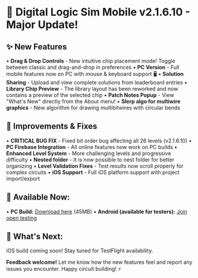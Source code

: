 # 🚀 Digital Logic Sim Mobile v2.1.6.10 - Major Update!

## ✨ **New Features**
• **Drag & Drop Controls** - New intuitive chip placement mode! Toggle between classic and drag-and-drop in preferences
• **PC Version** - Full mobile features now on PC with mouse & keyboard support 🖥️
• **Solution Sharing** - Upload and view complete solutions from leaderboard entries
• **Library Chip Preview** - The library layout has been reworked and now contains a preview of the selected chip
• **Patch Notes Popup** - View "What's New" directly from the About menu!
• **Slerp algo for multiwire graphics** - New algorithm for drawing multibitwires with circular bends

## 🔧 **Improvements & Fixes**
• **CRITICAL BUG FIX** - Fixed bit order bug affecting all 26 levels (v2.1.6.10)
• **PC Firebase Integration** - All online features now work on PC builds
• **Enhanced Level System** - More challenging levels and progressive difficulty
• **Nested folder** - It is now possible to nest folder for better organizing
• **Level Validation Fixes** - Test results now scroll properly for complex circuits
• **iOS Support** - Full iOS platform support with project import/export

## 📱 **Available Now:**
• **PC Build:** [Download here](https://drive.google.com/file/d/1DQMYo12HOs-uaCM-i2rtebRLDGNkeJBd/view?usp=sharing) (45MB)
• **Android (available for testers):** [Join open testing](https://play.google.com/apps/testing/com.DavidCarpenfelt.DigitalLogicSimMobile)

## 🎯 **What's Next:**
iOS build coming soon! Stay tuned for TestFlight availability.

**Feedback welcome!** Let me know how the new features feel and report any issues you encounter. Happy circuit building! ⚡

